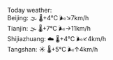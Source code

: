 Today weather:  
Beijing: 🌫  🌡️+4°C 🌬️↘7km/h  
Tianjin: 🌫  🌡️+7°C 🌬️→11km/h  
Shijiazhuang: ☁️   🌡️+4°C 🌬️↙4km/h  
Tangshan: ☀️   🌡️+5°C 🌬️↑4km/h  
